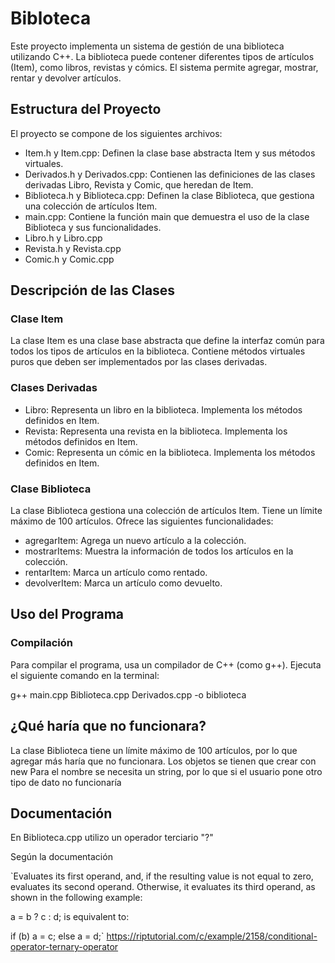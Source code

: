 # Bibloteca

Este proyecto implementa un sistema de gestión de una biblioteca utilizando C++. La biblioteca puede contener diferentes tipos de artículos (Item), como libros, revistas y cómics. El sistema permite agregar, mostrar, rentar y devolver artículos.

## Estructura del Proyecto

El proyecto se compone de los siguientes archivos:

- Item.h y Item.cpp: Definen la clase base abstracta Item y sus métodos virtuales.
- Derivados.h y Derivados.cpp: Contienen las definiciones de las clases derivadas Libro, Revista y Comic, que heredan de Item.
- Biblioteca.h y Biblioteca.cpp: Definen la clase Biblioteca, que gestiona una colección de artículos Item.
- main.cpp: Contiene la función main que demuestra el uso de la clase Biblioteca y sus funcionalidades.
- Libro.h y Libro.cpp
- Revista.h y Revista.cpp
- Comic.h y Comic.cpp
## Descripción de las Clases

### Clase Item

La clase Item es una clase base abstracta que define la interfaz común para todos los tipos de artículos en la biblioteca. Contiene métodos virtuales puros que deben ser implementados por las clases derivadas.

### Clases Derivadas

- Libro: Representa un libro en la biblioteca. Implementa los métodos definidos en Item.
- Revista: Representa una revista en la biblioteca. Implementa los métodos definidos en Item.
- Comic: Representa un cómic en la biblioteca. Implementa los métodos definidos en Item.

### Clase Biblioteca

La clase Biblioteca gestiona una colección de artículos Item. Tiene un límite máximo de 100 artículos. Ofrece las siguientes funcionalidades:

- agregarItem: Agrega un nuevo artículo a la colección.
- mostrarItems: Muestra la información de todos los artículos en la colección.
- rentarItem: Marca un artículo como rentado.
- devolverItem: Marca un artículo como devuelto.

## Uso del Programa

### Compilación

Para compilar el programa, usa un compilador de C++ (como g++). Ejecuta el siguiente comando en la terminal:

g++ main.cpp Biblioteca.cpp Derivados.cpp -o biblioteca

## ¿Qué haría que no funcionara?
La clase Biblioteca tiene un límite máximo de 100 artículos, por lo que agregar más haría que no funcionara.
Los objetos se tienen que crear con new
Para el nombre se necesita un string, por lo que si el usuario pone otro tipo de dato no funcionaría

## Documentación
En Biblioteca.cpp utilizo un operador terciario "?"

Según la documentación

`Evaluates its first operand, and, if the resulting value is not equal to zero, evaluates its second operand. Otherwise, it evaluates its third operand, as shown in the following example:

a = b ? c : d;
is equivalent to:

if (b)
    a = c;
else 
    a = d;`
https://riptutorial.com/c/example/2158/conditional-operator-ternary-operator

